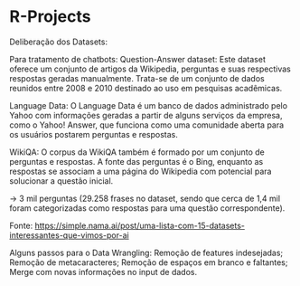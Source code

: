 # R-Projects

Deliberação dos Datasets:

Para tratamento de chatbots:
  Question-Answer dataset: Este dataset oferece um conjunto de artigos da Wikipedia, perguntas e suas respectivas respostas geradas manualmente. Trata-se de um          conjunto de dados reunidos entre 2008 e 2010 destinado ao uso em pesquisas acadêmicas.

  Language Data: O Language Data é um banco de dados administrado pelo Yahoo com informações geradas a partir de alguns serviços da empresa, como o Yahoo! Answer, que funciona como uma comunidade aberta para os usuários postarem perguntas e respostas.

  WikiQA: O corpus da WikiQA também é formado por um conjunto de perguntas e respostas. A fonte das perguntas é o Bing, enquanto as respostas se associam a uma página do Wikipedia com potencial para solucionar a questão inicial.

-> 3 mil perguntas (29.258 frases no dataset, sendo que cerca de 1,4 mil foram categorizadas como respostas para uma questão correspondente).

Fonte: https://simple.nama.ai/post/uma-lista-com-15-datasets-interessantes-que-vimos-por-ai

Alguns passos para o Data Wrangling:
  Remoção de features indesejadas;
  Remoção de metacaracteres;
  Remoção de espaços em branco e faltantes;
  Merge com novas informações no input de dados.
